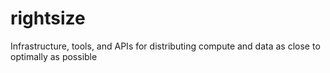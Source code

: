 # rightsize
Infrastructure, tools, and APIs for distributing compute and data as close to optimally as possible
